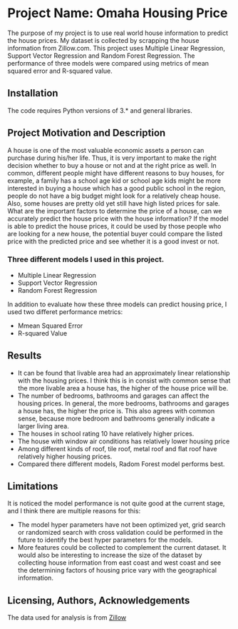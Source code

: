 # Project Name: Omaha Housing Price

The purpose of my project is to use real world house information to predict the house prices. My dataset is collected by scrapping the house information from Zillow.com. This project uses Multiple Linear Regression, Support Vector Regression and Random Forest Regression. The performance of three models were compared using metrics of mean squared error and R-squared value.

## Installation
The code requires Python versions of 3.* and general libraries.

## Project Motivation and Description
A house is one of the most valuable economic assets a person can purchase during his/her life. Thus, it is very important to make the right decision whether to buy a house or not and at the right price as well. In common, different people might have different reasons to buy houses, for example, a family has a school age kid or school age kids might be more interested in buying a house which has a good public school in the region, people do not have a big budget might look for a relatively cheap house. Also, some houses are pretty old yet still have high listed prices for sale. What are the important factors to determine the price of a house, can we accurately predict the house price with the house information? If the model is able to predict the house prices, it could be used by those people who are looking for a new house, the potential buyer could compare the listed price with the predicted price and see whether it is a good invest or not. 

### Three different models I used in this project.
* Multiple Linear Regression
* Support Vector Regression
* Random Forest Regression

In addition to evaluate how these three models can predict housing price, I used two differet performance metrics:
* Mmean Squared Error
* R-squared Value

## Results
* It can be found that livable area had an approximately linear relationship with the housing prices. I think this is in consist with common sense that the more livable area a house has, the higher of the house price will be.
* The number of bedrooms, bathrooms and garages can affect the housing prices. In general, the more bedrooms, bathrooms and garages a house has, the higher the price is. This also agrees with common sense, because more bedroom and bathrooms generally indicate a larger living area.
* The houses in school rating 10 have relatively higher prices.
* The house with window air conditions has relatively lower housing price
* Among different kinds of roof, tile roof, metal roof and flat roof have relatively higher housing prices. 
* Compared there different models, Radom Forest model performs best.

## Limitations
It is noticed the model performance is not quite good at the current stage, and I think there are multiple reasons for this:
* The model hyper parameters have not been optimized yet, grid search or randomized search with cross validation could be performed in the future to identify the best hyper parameters for the models.
* More features could be collected to complement the current dataset. It would also be interesting to increase the size of the dataset by collecting house information from east coast and west coast and see the determining factors of housing price vary with the geographical information.

## Licensing, Authors, Acknowledgements
The data used for analysis is from [Zillow](https://www.zillow.com/)
